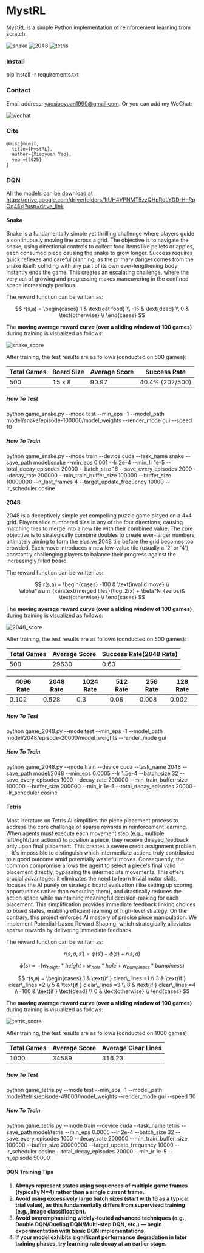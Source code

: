 # MystRL

MystRL is a simple Python implementation of reinforcement learning from scratch.

![snake](pic/snake.gif) ![2048](pic/2048.gif) ![tetris](pic/tetris.gif)

### Install

pip install -r requirements.txt

### Contact

Email address: yaoxiaoyuan1990@gmail.com.  Or you can add my WeChat:

 ![wechat](pic/wechat.jpg)

### Cite

```
@misc{mimix,
  title={MystRL},
  author={Xiaoyuan Yao},
  year={2025}
}
```

### DQN

All the models can be download at https://drive.google.com/drive/folders/1tUH4VPNMT5zzQHpRoLYDDrHnRpOq45xj?usp=drive_link

#### Snake 

Snake is a fundamentally simple yet thrilling challenge where players guide a continuously moving line across a grid. The objective is to navigate the snake, using directional controls to collect food items like pellets or apples, each consumed piece causing the snake to grow longer. Success requires quick reflexes and careful planning, as the primary danger comes from the snake itself: colliding with any part of its own ever-lengthening body instantly ends the game. This creates an escalating challenge, where the very act of growing and progressing makes maneuvering in the confined space increasingly perilous.

The reward function can be written as:

$$
r(s,a) = 
\begin{cases}
  1 & \text{eat food} \\
  -15 & \text{dead} \\
  0 & \text{otherwise} \\
\end{cases}
$$

The **moving average reward curve (over a sliding window of 100 games)** during training is visualized as follows:

![snake_score](pic/snake_score.png)

After training, the test results are as follows (conducted on 500 games):

| Total Games | Board Size | Average Score | Success Rate    |
| ----------- | ---------- | ------------- | --------------- |
| 500         | 15 x 8     | 90.97         | 40.4% (202/500) |

##### How To Test

python game_snake.py --mode test --min_eps -1 --model_path model/snake/episode-100000/model_weights --render_mode gui --speed 10

##### How To Train 

python game_snake.py --mode train --device cuda --task_name snake --save_path model/snake --min_eps 0.001 --lr 2e-4 --min_lr 1e-5 --total_decay_episodes 20000 --batch_size 16 --save_every_episodes 2000 --decay_rate 200000 --min_train_buffer_size 100000 --buffer_size 10000000 --n_last_frames 4 --target_update_frequency 10000  --lr_scheduler cosine

#### 2048

2048 is a deceptively simple yet compelling puzzle game played on a 4x4 grid. Players slide numbered tiles in any of the four directions, causing matching tiles to merge into a new tile with their combined value. The core objective is to strategically combine doubles to create ever-larger numbers, ultimately aiming to form the elusive 2048 tile before the grid becomes too crowded. Each move introduces a new low-value tile (usually a '2' or '4'), constantly challenging players to balance their progress against the increasingly filled board.

The reward function can be written as:

$$
r(s,a) = 
\begin{cases}
  -100 & \text{invalid move} \\
  \alpha*\sum_{x\in\text{merged tiles}}\log_2(x) + \beta*N_{zeros}& \text{otherwise} \\
\end{cases}
$$

The **moving average reward curve (over a sliding window of 100 games)** during training is visualized as follows:

![2048_score](pic/2048_score.png)

After training, the test results are as follows (conducted on 500 games):

| Total Games | Average Score | Success Rate(2048 Rate) |
| ----------- | ------------- | ----------------------- |
| 500         | 29630         | 0.63                    |

| 4096 Rate | 2048 Rate | 1024 Rate | 512 Rate | 256 Rate | 128 Rate |
| --------- | --------- | --------- | -------- | -------- | -------- |
| 0.102     | 0.528     | 0.3       | 0.06     | 0.008    | 0.002    |

##### How To Test

python game_2048.py --mode test --min_eps -1 --model_path model/2048/episode-20000/model_weights --render_mode gui

##### How To Train 

python game_2048.py --mode train --device cuda --task_name 2048 --save_path model/2048 --min_eps 0.0005 --lr 1.5e-4 --batch_size 32 --save_every_episodes 1000 --decay_rate 200000 --min_train_buffer_size 100000 --buffer_size 200000 --min_lr 1e-5 --total_decay_episodes 20000 --lr_scheduler cosine

#### Tetris

Most literature on Tetris AI simplifies the piece placement process to address the core challenge of sparse rewards in reinforcement learning. When agents must execute each movement step (e.g., multiple left/right/turn actions) to position a piece, they receive delayed feedback only upon final placement. This creates a severe credit assignment problem—it's impossible to distinguish which intermediate actions truly contributed to a good outcome amid potentially wasteful moves. Consequently, the common compromise allows the agent to select a piece's final valid placement directly, bypassing the intermediate movements. This offers crucial advantages: it eliminates the need to learn trivial motor skills, focuses the AI purely on strategic board evaluation (like setting up scoring opportunities rather than executing them), and drastically reduces the action space while maintaining meaningful decision-making for each placement. This simplification provides immediate feedback linking choices to board states, enabling efficient learning of high-level strategy.
On the contrary, this project enforces AI mastery of precise piece manipulation. We implement Potential-based Reward Shaping, which strategically alleviates sparse rewards by delivering immediate feedback. 

The reward function can be written as:

$$
r(s,a,s') = \phi(s')-\phi(s)+r(s,a)
$$

$$
\phi(s) = -(w_{height}*height+w_{hole}*hole+w_{bumpiness}*bumpiness)
$$

$$
r(s,a) = 
\begin{cases}
  1 & \text{if } clear\_lines =1 \\
  3 & \text{if } clear\_lines =2 \\
  5 & \text{if } clear\_lines =3 \\
  8 & \text{if } clear\_lines =4 \\
  -100 & \text{if } \text{dead}  \\
  0 & \text{otherwise} \\
\end{cases}
$$

The **moving average reward curve (over a sliding window of 100 games)** during training is visualized as follows:

![tetris_score](pic/tetris_score.png)

After training, the test results are as follows (conducted on 1000 games):

| Total Games | Average Score | Average Clear Lines |
| ----------- | ------------- | ------------------- |
| 1000        | 34589         | 316.23              |

##### How To Test

python game_tetris.py --mode test --min_eps -1 --model_path model/tetris/episode-49000/model_weights --render_mode gui --speed 30

##### How To Train 

python game_tetris.py --mode train --device cuda --task_name tetris --save_path model/tetris --min_eps 0.0005 --lr 2e-4 --batch_size 32 --save_every_episodes 1000 --decay_rate 200000 --min_train_buffer_size 100000 --buffer_size 20000000 --target_update_frequency 10000 --lr_scheduler cosine --total_decay_episodes 20000 --min_lr 1e-5 --n_episode 50000

#### **DQN Training Tips** 

1. **Always represent states using sequences of multiple game frames (typically N=4) rather than a single current frame.**
2. **Avoid using excessively large batch sizes (start with 16 as a typical trial value), as this fundamentally differs from supervised training (e.g., image classification).**
3. **Avoid overemphasizing widely-touted advanced techniques (e.g., Double DQN/Dueling DQN/Multi-step DQN, etc.) — begin experimentation with basic DQN implementations.**
4. **If your model exhibits significant performance degradation in later training phases, try learning rate decay at an earlier stage.**

